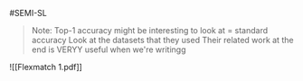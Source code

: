 #SEMI-SL 

> Note: Top-1 accuracy might be interesting to look at = standard accuracy
> Look at the datasets that they used
> Their related work at the end is VERYY useful when we're writingg


![[Flexmatch 1.pdf]]